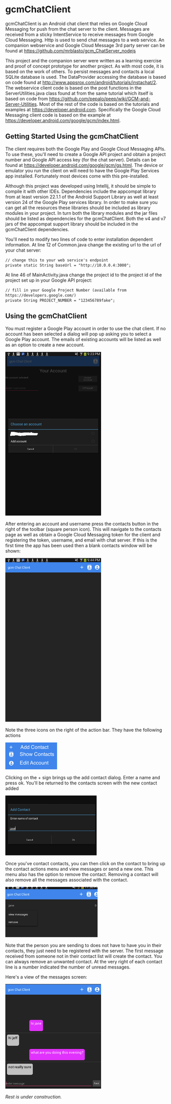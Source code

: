 # gcmChatClient
gcmChatClient is an Android chat client that relies on Google Cloud Messaging for push from the chat server to the client. Messages are received from a sticky IntentService to receive messages from Google Cloud Messaging. Http is used to send chat
messages to a web service.  An companion webservice and Google Cloud Message 3rd party server can be found at https://github.com/mrblasto/gcm_ChatServer_nodejs

This project and the companion server were written as a learning exercise and proof of concept prototype for another project.
As with most code, it is based on the work of others. To persist messages and contacts a local SQLite database is used. The DataProvider accessing the database is based on code found at http://www.appsrox.com/android/tutorials/instachat/2. The webservice client code is based on the post functions in the ServerUtilities.java class found at from the same tutorial which itself is based on code from https://github.com/pepalo/peep/wiki/GCM-and-Server-Utilities.  Most of the rest of the code is based on the tutorials and examples at https://developer.android.com.  Specifically the Google Cloud Messaging client code is based on the example at https://developer.android.com/google/gcm/index.html.

## Getting Started Using the gcmChatClient
The client requires both the Google Play and Google Cloud Messaging APIs.  To use these, you'll need to create a Google API project and obtain a project number and Google API access key (for the chat server).  Details can be found at https://developer.android.com/google/gcm/gs.html.  The device or emulator you run the client on will need to have the Google Play Services app installed.  Fortunately most devices come with this pre-installed.

Although this project was developed using Intellij, it should be simple to compile it with other IDEs.  Dependencies include the appcompat library from at least version 22.1.1 of the Android Support Library as well at least version 24 of the Google Play services library.  In order to make sure you can get all the resources these libraries should be included as library modules in your project.  In turn both the library modules and the jar files should be listed as dependencies for the gcmChatClient.  Both the v4 and v7 jars of the appcompat support library should be included in the gcmChatClient dependencies.

You'll need to modify two lines of code to enter installation dependent information.  At line 12 of Common.java change the existing url to the url of your chat server:

    // change this to your web service's endpoint
    private static String baseUrl = "http://10.0.0.4:3000";

At line 46 of MainActivity.java change the project id to the project id of the project set up in your Google API project:

    // fill in your Google Project Number (available from https://developers.google.com/)
    private String PROJECT_NUMBER = "123456789fake";
    
## Using the gcmChatClient

You must register a Google Play account in order to use the chat client.  If no account has been selected a dialog will pop up asking you to select a Google Play account.  The emails of existing accounts will be listed as well as an option to create a new account.

![Account Registration](/images/AccountScreen.png)

After entering an account and username press the contacts button in the right of the toolbar (square person icon).  This will navigate to the contacts page as well as obtain a Google Cloud Messaging token for the client and registering the token, username, and email with chat server.  If this is the first time the app has been used then a blank contacts window will be shown:

![Contacts Screen](/images/contactsScreen.png)

Note the three icons on the right of the action bar.  They have the following actions

![Toolbar contols](/images/Controls.png)

Clicking on the + sign brings up the add contact dialog.  Enter a name and press ok.  You'll be returned to the contacts screen with the new contact added

![Add contact](/images/addContact.png)

Once you've contact contacts, you can then click on the contact to bring up the contact actions menu and view messages or send a new one.  This menu also has the option to remove the contact. Removing a contact will also remove all the messages associated with the contact. 

![contact actions menu](/images/contactActions.png)

Note that the person you are sending to does not have to have you in their contacts, they just need to be registered with the server.  The first message received from someone not in their contact list will create the contact.  You can always remove an unwanted contact.  At the very right of each contact line is a number indicated the number of unread messages.

Here's a view of the messages screen:

![messages](/images/messages.png)

_Rest is under construction._ 
    
